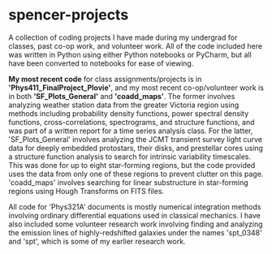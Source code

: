 # spencer-projects
A collection of coding projects I have made during my undergrad for classes, past co-op work, and volunteer work.
All of the code included here was written in Python using either Python notebooks or PyCharm, but all have been converted to notebooks for ease of viewing.

**My most recent code** for class assignments/projects is in **'Phys411_FinalProject_Plovie'**, and my most recent co-op/volunteer work is in both **'SF_Plots_General'** and **'coadd_maps'**. The former involves analyzing weather station data from the greater Victoria region using methods including probability density functions, power spectral density functions, cross-correlations, spectrograms, and structure functions, and was part of a written report for a time series analysis class. For the latter, 'SF_Plots_General' involves analyzing the JCMT transient survey light curve data for deeply embedded protostars, their disks, and prestellar cores using a structure function analysis to search for intrinsic variability timescales. This was done for up to eight star-forming regions, but the code provided uses the data from only one of these regions to prevent clutter on this page. 'coadd_maps' involves searching for linear substructure in star-forming regions using Hough Transforms on FITS files.

All code for 'Phys321A' documents is mostly numerical integration methods involving ordinary differential equations used in classical mechanics. I have also included some volunteer research work involving finding and analyzing the emission lines of highly-redshifted galaxies under the names 'spt_0348' and 'spt', which is some of my earlier research work.
